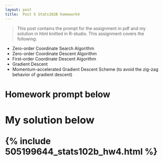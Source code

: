 ```yaml
---
layout: post
title:  Post 5 Stats102B homework4
---
```

> This post contains the prompt for the assignment in pdf and my solution in html knitted in R-studio. This assignment covers the following:

- Zero-order Coordinate Search Algorithm
- Zero-order Coordinate Descent Algorithm
- First-order Coordinate Descent Algorithm
- Gradient Descent
- Momentum-accelerated Gradient Descent Scheme (to avoid the zig-zag behavior of gradient descent)

# Homework prompt below <object data="/images/homework4.pdf" width="720" height="1000" type='application/pdf'/>

### My solution below

{% include 505199644_stats102b_hw4.html %}
